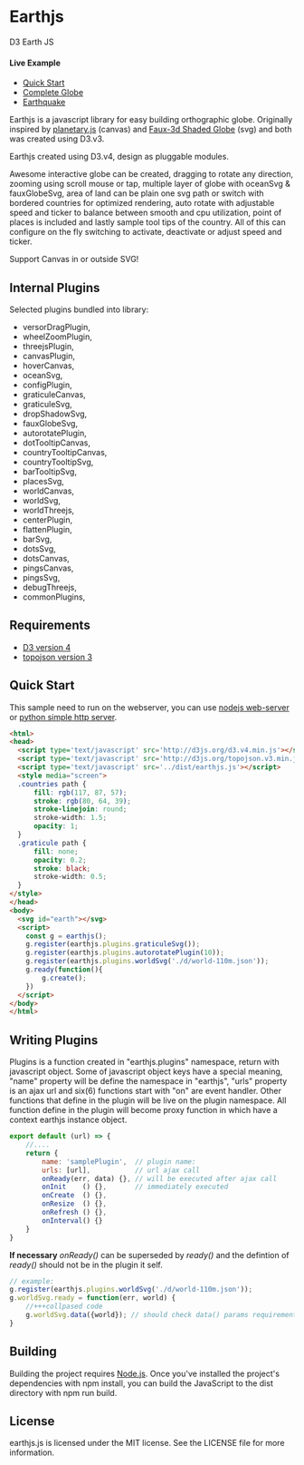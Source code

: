 # Earthjs
D3 Earth JS

#### Live Example
* [Quick Start](http://blockbuilder.org/earthjs/df9abf84c90586cb9e27d5f4b3d21d14)
* [Complete Globe](http://blockbuilder.org/earthjs/562bbae9b4a22f826e40b9ee10445e23)
* [Earthquake](https://earthjs.github.io/)

Earthjs is a javascript library for easy building orthographic globe. Originally inspired by [planetary.js](https://github.com/BinaryMuse/planetary.js) (canvas) and [Faux-3d Shaded Globe](http://bl.ocks.org/dwtkns/4686432) (svg) and both was created using D3.v3.

Earthjs created using D3.v4, design as pluggable modules.

Awesome interactive globe can be created, dragging to rotate any direction, zooming using scroll mouse or tap, multiple layer of globe with oceanSvg & fauxGlobeSvg, area of land can be plain one svg path or switch with bordered countries for optimized rendering, auto rotate with adjustable speed and ticker to balance between smooth and cpu utilization, point of places is included and lastly sample tool tips of the country. All of this can configure on the fly switching to activate, deactivate or adjust speed and ticker.

Support Canvas in or outside SVG!

## Internal Plugins
Selected plugins bundled into library:

* versorDragPlugin,
* wheelZoomPlugin,
* threejsPlugin,
* canvasPlugin,
* hoverCanvas,
* oceanSvg,
* configPlugin,
* graticuleCanvas,
* graticuleSvg,
* dropShadowSvg,
* fauxGlobeSvg,
* autorotatePlugin,
* dotTooltipCanvas,
* countryTooltipCanvas,
* countryTooltipSvg,
* barTooltipSvg,
* placesSvg,
* worldCanvas,
* worldSvg,
* worldThreejs,
* centerPlugin,
* flattenPlugin,
* barSvg,
* dotsSvg,
* dotsCanvas,
* pingsCanvas,
* pingsSvg,
* debugThreejs,
* commonPlugins,

## Requirements
* [D3 version 4](http://d3js.org/)
* [topojson version 3](https://github.com/topojson/topojson)

## Quick Start
This sample need to run on the webserver, you can use [nodejs web-server](https://www.npmjs.com/package/http-server) or [python simple http server](http://2ality.com/2014/06/simple-http-server.html).
```html
<html>
<head>
  <script type='text/javascript' src='http://d3js.org/d3.v4.min.js'></script>
  <script type='text/javascript' src='http://d3js.org/topojson.v3.min.js'></script>
  <script type='text/javascript' src='../dist/earthjs.js'></script>
  <style media="screen">
  .countries path {
      fill: rgb(117, 87, 57);
      stroke: rgb(80, 64, 39);
      stroke-linejoin: round;
      stroke-width: 1.5;
      opacity: 1;
  }
  .graticule path {
      fill: none;
      opacity: 0.2;
      stroke: black;
      stroke-width: 0.5;
  }
</style>
</head>
<body>
  <svg id="earth"></svg>
  <script>
    const g = earthjs();
    g.register(earthjs.plugins.graticuleSvg());
    g.register(earthjs.plugins.autorotatePlugin(10));
    g.register(earthjs.plugins.worldSvg('./d/world-110m.json'));
    g.ready(function(){
        g.create();
    })
  </script>
</body>
</html>
```
## Writing Plugins
Plugins is a function created in "earthjs.plugins" namespace, return with javascript object. Some of javascript object keys have a special meaning, "name" property will be define the namespace in "earthjs", "urls" property is an ajax url and six(6) functions start with "on" are event handler. Other functions that define in the plugin will be live on the plugin namespace. All function define in the plugin will become proxy function in which have a context earthjs instance object.
```javascript
export default (url) => {
    //....
    return {
        name: 'samplePlugin',  // plugin name:
        urls: [url],           // url ajax call
        onReady(err, data) {}, // will be executed after ajax call
        onInit    () {},       // immediately executed
        onCreate  () {},
        onResize  () {},
        onRefresh () {},
        onInterval() {}
    }
}
```
**If necessary** _onReady()_ can be superseded by _ready()_ and the defintion of _ready()_ should not be in the plugin it self.

```javascript
// example:
g.register(earthjs.plugins.worldSvg('./d/world-110m.json'));
g.worldSvg.ready = function(err, world) {
    //+++collpased code
    g.worldSvg.data({world}); // should check data() params requirements
}
```

## Building
Building the project requires [Node.js](https://nodejs.org/en/). Once you've installed the project's dependencies with npm install, you can build the JavaScript to the dist directory with npm run build.

## License
earthjs.js is licensed under the MIT license. See the LICENSE file for more information.
